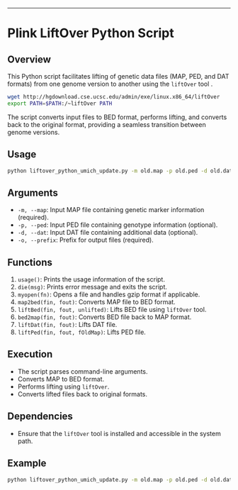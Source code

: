 
---

# Plink LiftOver Python Script

## Overview
This Python script facilitates lifting of genetic data files (MAP, PED, and DAT formats) from one genome version to another using the `liftOver` tool . 
```bash
wget http://hgdownload.cse.ucsc.edu/admin/exe/linux.x86_64/liftOver
export PATH=$PATH:/~liftOver PATH

```


The script converts input files to BED format, performs lifting, and converts back to the original format, providing a seamless transition between genome versions.

## Usage
```bash
python liftover_python_umich_update.py -m old.map -p old.ped -d old.dat -o new.prefix
```

## Arguments
- `-m, --map`: Input MAP file containing genetic marker information (required).
- `-p, --ped`: Input PED file containing genotype information (optional).
- `-d, --dat`: Input DAT file containing additional data (optional).
- `-o, --prefix`: Prefix for output files (required).

## Functions
1. `usage()`: Prints the usage information of the script.
2. `die(msg)`: Prints error message and exits the script.
3. `myopen(fn)`: Opens a file and handles gzip format if applicable.
4. `map2bed(fin, fout)`: Converts MAP file to BED format.
5. `liftBed(fin, fout, unlifted)`: Lifts BED file using `liftOver` tool.
6. `bed2map(fin, fout)`: Converts BED file back to MAP format.
7. `liftDat(fin, fout)`: Lifts DAT file.
8. `liftPed(fin, fout, fOldMap)`: Lifts PED file.

## Execution
- The script parses command-line arguments.
- Converts MAP to BED format.
- Performs lifting using `liftOver`.
- Converts lifted files back to original formats.

## Dependencies
- Ensure that the `liftOver` tool is installed and accessible in the system path.

## Example
```bash
python liftover_python_umich_update.py -m old.map -p old.ped -d old.dat -o new.prefix
```


